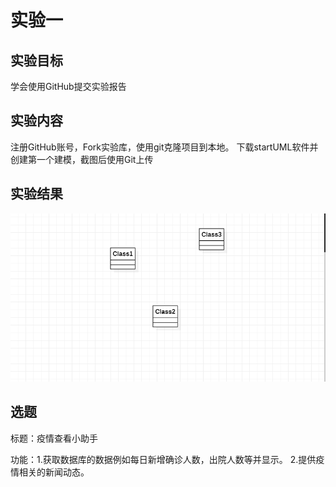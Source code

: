 # 实验一

## 实验目标

学会使用GitHub提交实验报告

## 实验内容

注册GitHub账号，Fork实验库，使用git克隆项目到本地。
下载startUML软件并创建第一个建模，截图后使用Git上传

## 实验结果

![第一个UML图](./testModel.png)


## 选题

标题：疫情查看小助手

功能：1.获取数据库的数据例如每日新增确诊人数，出院人数等并显示。
      2.提供疫情相关的新闻动态。



